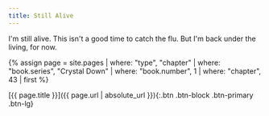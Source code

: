 ```yaml
---
title: Still Alive
---
```

I'm still alive. This isn't a good time to catch the flu. But I'm back under the living, for now.

{% assign page = site.pages
  | where: "type", "chapter"
  | where: "book.series", "Crystal Down"
  | where: "book.number", 1
  | where: "chapter", 43
  | first %}

[{{ page.title }}]({{ page.url | absolute_url }}){:.btn .btn-block .btn-primary .btn-lg}
<!--more-->
